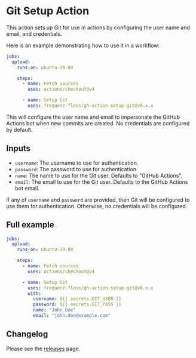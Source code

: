 # Git Setup Action

This action sets up Git for use in actions by configuring the user name and
email, and credentials.

Here is an example demonstrating how to use it in a workflow:

```yaml
jobs:
  upload:
    runs-on: ubuntu-20.04

    steps:
      - name: Fetch sources
        uses: actions/checkout@v4

      - name: Setup Git
        uses: frequenz-floss/gh-action-setup-git@v0.x.x
```

This will configure the user name and email to impersonate the GitHub Actions
bot when new commits are created. No credentials are configured by default.

## Inputs

* `username`: The username to use for authentication.
* `password`: The password to use for authentication.
* `name`: The name to use for the Git user. Defaults to "GitHub Actions".
* `email`: The email to use for the Git user. Defaults to the GitHub Actions
  bot email.

If any of `username` and `password` are provided, then Git will be configured
to use them for authentication. Otherwise, no credentials will be configured.

## Full example

```yaml
jobs:
  upload:
    runs-on: ubuntu-20.04

    steps:
      - name: Fetch sources
        uses: actions/checkout@v4

      - name: Setup Git
        uses: frequenz-floss/gh-action-setup-git@v0.x.x
        with:
          username: ${{ secrets.GIT_USER }}
          password: ${{ secrets.GIT_PASS }}
          name: "John Doe"
          email: "john.doe@example.com"
```

## Changelog

Please see the
[releases](https://github.com/frequenz-floss/gh-action-setup-git/releases/)
page.
